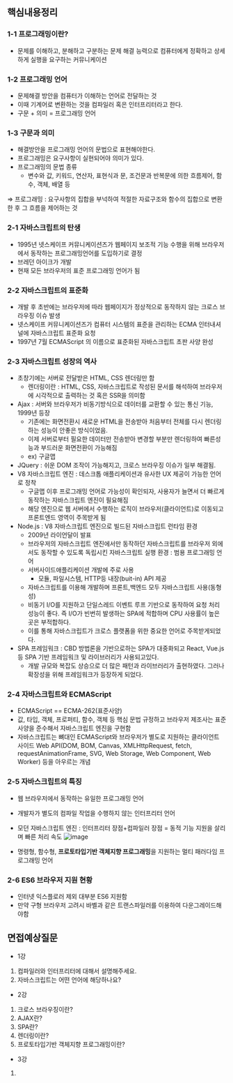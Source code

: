 ## 핵심내용정리

### 1-1 프로그래밍이란?

- 문제를 이해하고, 분해하고 구분하는 문제 해결 능력으로 컴퓨터에게 정확하고 상세하게 실행을 요구하는 커뮤니케이션

### 1-2 프로그래밍 언어

- 문제해결 방안을 컴퓨터가 이해하는 언어로 전달하는 것
- 이때 기계어로 변환하는 것을 컴파일러 혹은 인터프리터라고 한다.
- 구문 + 의미 = 프로그래밍 언어

### 1-3 구문과 의미

- 해결방안을 프로그래밍 언어의 문법으로 표현해야한다.
- 프로그래밍은 요구사항이 실현되어야 의미가 있다.
- 프로그래밍의 문법 종류
    - 변수와 값, 키워드, 연산자, 표현식과 문, 조건문과 반복문에 의한 흐름제어, 함수, 객체, 배열 등

⇒ 프로그래밍 : 요구사항의 집합을 부넉하여 적절한 자료구조와 함수의 집합으로 변환한 후 그 흐름을 제어하는 것

### 2-1 자바스크립트의 탄생

- 1995년 넷스케이프 커뮤니케이션즈가 웹페이지 보조적 기능 수행을 위해 브라우저에서 동작하는 프로그래밍언어를 도입하기로 결정
- 브레던 아이크가 개발
- 현재 모든 브라우저의 표준 프로그래밍 언어가 됨

### 2-2 자바스크립트의 표준화

- 개발 후 초반에는 브라우저에 따라 웹페이지가 정상적으로 동작하지 않는 크로스 브라우징 이슈 발생
- 넷스케이프 커뮤니케이션즈가 컴퓨터 시스템의 표준을 관리하는 ECMA 인터내셔널에 자바스크립트 표준화 요청
- 1997년 7월 ECMAScript 의 이름으로 표준화된 자바스크립트 초판 사양 완성

### 2-3 자바스크립트 성장의 역사

- 초창기에는 서버로 전달받은 HTML, CSS 렌더링만 함
    - 렌더링이란 : HTML, CSS, 자바스크립트로 작성된 문서를 해석하여 브라우저에 시각적으로 출력하는 것 혹은 SSR을 의미함
- Ajax : 서버와 브라우저가 비동기방식으로 데이터를 교환할 수 있는 통신 기능, 1999년 등장
    - 기존에는 화면전환시 새로운 HTML을 전송받아 처음부터 전체를 다시 렌더링하는 성능이 안좋은 방식이었음.
    - 이제 서버로부터 필요한 데이터만 전송받아 변경할 부분만 렌더링하여 빠른성능과 부드러운 화면전환이 가능해짐
    - ex) 구글맵
- JQuery : 쉬운 DOM 조작이 가능해지고, 크로스 브라우징 이슈가 일부 해결됨.
- V8 자바스크립트 엔진 : 데스크톱 애플리케이션과 유사한 UX 제공이 가능한 언어로 정착
    - 구글맵 이후 프로그래밍 언어로 가능성이 확인되자, 사용자가 늘면서 더 빠르게 동작하는 자바스크립트 엔진이 필요해짐
    - 해당 엔진으로 웹 서버에서 수행하는 로직이 브라우저(클라이언트)로 이동되고 프론트엔드 영역이 주목받게 됨
- Node.js : V8 자바스크립트 엔진으로 빌드된 자바스크립트 런타임 환경
    - 2009년 라이언달이 발표
    - 브라우저의 자바스크립트 엔진에서만 동작하던 자바스크립트를 브라우저 외에서도 동작할 수 있도록 독립시킨 자바스크립트 실행 환경 : 범용 프로그래밍 언어
    - 서버사이드애플리케이션 개발에 주로 사용
        - 모듈, 파일시스템, HTTP등 내장(buit-in) API 제공
    - 자바스크립트를 이용해 개발하며 프론트,백엔드 모두 자바스크립트 사용(동형성)
    - 비동기  I/O를 지원하고 단일스레드 이벤트 루프 기반으로 동작하여 요청 처리 성능이 좋다. 즉 I/O가 빈번히 발생하는 SPA에 적합하며 CPU 사용률이 높은 곳은 부적합하다.
    - 이를 통해 자바스크립트가 크로스 플랫폼을 위한 중요한 언어로 주목받게되었다.
- SPA 프레임워크 : CBD 방법론을 기반으로하는 SPA가 대중화되고 React, Vue.js 등 SPA 기반 프레임워크 및 라이브러리가 사용되고있다.
    - 개발 규모와 복잡도 상승으로 더 많은 패턴과 라이브러리가 출현하였다. 그러나 확장성을 위해 프레임워크가 등장하게 되었다.

### 2-4 자바스크립트와 ECMAScript

- ECMAScript == ECMA-262(표준사양)
- 값, 타입, 객체, 프로퍼티, 함수, 객체 등 핵심 문법 규정하고 브라우저 제조사는 표준사양을 준수해서 자바스크립트 엔진을 구현함
- 자바스크립트는 뼈대인  ECMAScript와 브라우저가 별도로 지원하는 클라이언트 사이드 Web API(DOM, BOM, Canvas, XMLHttpRequest, fetch, requestAnimationFrame, SVG, Web Storage, Web Component, Web Worker) 등을 아우르는 개념

### 2-5 자바스크립트의 특징

- 웹 브라우저에서 동작하는 유일한 프로그래밍 언어
- 개발자가 별도의 컴파일 작업을 수행하지 않는 인터프리터 언어
- 모던 자바스크립트 엔진 : 인터프리터 장점+컴파일러 장점 = 동적 기능 지원을 살리며 빠른 처리 속도
![image](https://github.com/KingJiwon/js_deep_dive/assets/84695884/f1caf98f-56a6-4633-972a-ec57195623c7)

- 명령형, 함수형, **프로토타입기반 객체지향 프로그래밍**을 지원하는 멀티 패러다임 프로그래밍 언어

### 2-6 ES6 브라우저 지원 현황

- 인터넷 익스플로러 제외 대부분 ES6 지원함
- 만약 구형 브라우저 고려시 바벨과 같은 트랜스파일러를 이용하여 다운그레이드해야함

## 면접예상질문
* 1강
1. 컴파일러와 인터프리터에 대해서 설명해주세요.
2. 자바스크립트는 어떤 언어에 해당하나요?
* 2강
1. 크로스 브라우징이란?
2. AJAX란?
3. SPA란?
4. 렌더링이란?
5. 프로토타입기반 객체지향 프로그래밍이란?
* 3강
1. 
